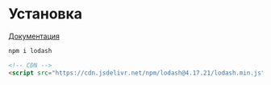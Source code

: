 # Установка

[Документация](https://lodash.com/)

```bash
npm i lodash
```

```html
<!-- CDN -->
<script src="https://cdn.jsdelivr.net/npm/lodash@4.17.21/lodash.min.js"></script>
```
